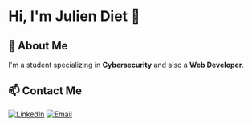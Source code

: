 # Hi, I'm Julien Diet 👋

## 🚀 About Me

I'm a student specializing in **Cybersecurity** and also a **Web Developer**.


## 📫 Contact Me

[![LinkedIn](https://img.shields.io/badge/LinkedIn-0077B5?style=for-the-badge&logo=linkedin&logoColor=white)](https://www.linkedin.com/in/julien-diet)
[![Email](https://img.shields.io/badge/Email-D14836?style=for-the-badge&logo=gmail&logoColor=white)](mailto:juliendiet7@gmail.com)
